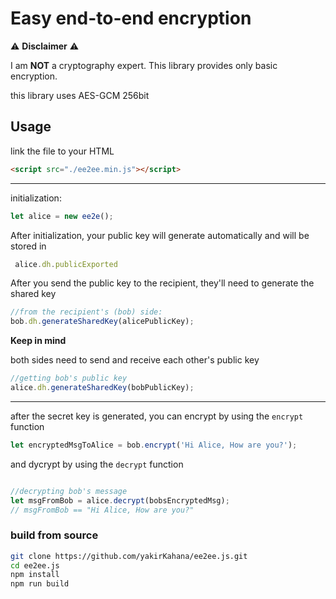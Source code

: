 # Easy end-to-end encryption

 :warning: __Disclaimer__ :warning:

 I am __NOT__ a cryptography expert.
 This library provides only basic encryption.

this library uses AES-GCM 256bit

 ## Usage

 link the file to your HTML
 ```html
 <script src="./ee2ee.min.js"></script>
 ``` 
---
initialization:

```javascript
let alice = new ee2e();
```

After initialization, your public key will generate automatically and will be stored in 

```javascript
 alice.dh.publicExported
```

After you send the public key to the recipient,
they'll need to generate the shared key

 ```javascript
 //from the recipient's (bob) side:
 bob.dh.generateSharedKey(alicePublicKey);
 ```
 __Keep in mind__

both sides need to send and receive each other's public key

```javascript
//getting bob's public key
alice.dh.generateSharedKey(bobPublicKey);
```
---
after the secret key is generated, you can encrypt by using the `encrypt` function

```javascript
let encryptedMsgToAlice = bob.encrypt('Hi Alice, How are you?');
```

and dycrypt by using the `decrypt` function

```javascript

//decrypting bob's message
let msgFromBob = alice.decrypt(bobsEncryptedMsg);
// msgFromBob == "Hi Alice, How are you?"
```
 

### build from source

```bash
git clone https://github.com/yakirKahana/ee2ee.js.git
cd ee2ee.js
npm install
npm run build
```

